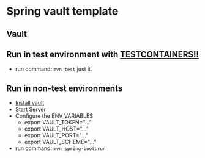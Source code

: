 # Spring vault template

## Vault

## Run in test environment with [TESTCONTAINERS!!](https://www.testcontainers.org/)
- run command: ```mvn test``` just it.

## Run in non-test environments

- [Install vault](https://learn.hashicorp.com/tutorials/vault/getting-started-install?in=vault/getting-started)
- [Start Server](https://learn.hashicorp.com/tutorials/vault/getting-started-dev-server?in=vault/getting-started)
- Configure the ENV_VARIABLES
    - export VAULT_TOKEN="..."
    - export VAULT_HOST="..."
    - export VAULT_PORT="..."
    - export VAULT_SCHEME="..."
- run command: ```mvn spring-boot:run``` 
    

